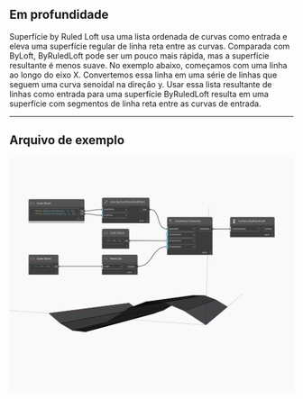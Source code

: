 ## Em profundidade
Superfície by Ruled Loft usa uma lista ordenada de curvas como entrada e eleva uma superfície regular de linha reta entre as curvas. Comparada com ByLoft, ByRuledLoft pode ser um pouco mais rápida, mas a superfície resultante é menos suave. No exemplo abaixo, começamos com uma linha ao longo do eixo X. Convertemos essa linha em uma série de linhas que seguem uma curva senoidal na direção y. Usar essa lista resultante de linhas como entrada para uma superfície ByRuledLoft resulta em uma superfície com segmentos de linha reta entre as curvas de entrada.
___
## Arquivo de exemplo

![ByRuledLoft](./Autodesk.DesignScript.Geometry.Surface.ByRuledLoft_img.jpg)

